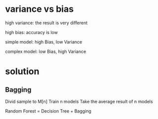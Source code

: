 # variance vs bias
high variance: the result is very different

high bias: accuracy is low

simple model: high Bias, low Variance

complex model: low Bias, high Variance

# solution
## Bagging
Divid sample to M[n]
Train n models
Take the average result of n models

Random Forest = Decision Tree + Bagging

